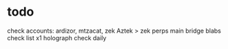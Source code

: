 # todo
check accounts:
ardizor, mtzacat, zek
Aztek > zek
perps
main bridge
blabs
check list
x1
holograph
check daily

